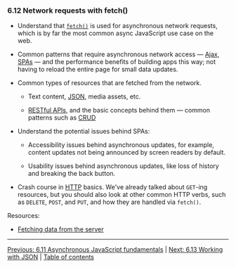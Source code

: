 ### 6.12 Network requests with fetch()

- Understand that [`fetch()`](https://developer.mozilla.org/en-US/docs/Web/API/fetch) is used for asynchronous network requests, which is by far the most common async JavaScript use case on the web.

- Common patterns that require asynchronous network access — [Ajax](https://developer.mozilla.org/en-US/docs/Glossary/AJAX), [SPAs](https://developer.mozilla.org/en-US/docs/Glossary/SPA) — and the performance benefits of building apps this way; not having to reload the entire page for small data updates.

- Common types of resources that are fetched from the network.

  - Text content, [JSON](https://developer.mozilla.org/en-US/docs/Learn/JavaScript/Objects/JSON), media assets, etc.

  - [RESTful APIs](https://developer.mozilla.org/docs/Glossary/REST), and the basic concepts behind them — common patterns such as [CRUD](https://developer.mozilla.org/en-US/docs/Glossary/CRUD)

- Understand the potential issues behind SPAs:

  - Accessibility issues behind asynchronous updates, for example, content updates not being announced by screen readers by default.

  - Usability issues behind asynchronous updates, like loss of history and breaking the back button.

- Crash course in [HTTP](https://developer.mozilla.org/en-US/docs/Web/HTTP/Overview) basics. We've already talked about `GET`-ing resources, but you should also look at other common HTTP verbs, such as `DELETE`, `POST`, and `PUT`, and how they are handled via `fetch()`.

Resources:

- [Fetching data from the server](https://developer.mozilla.org/docs/Learn/JavaScript/Client-side_web_APIs/Fetching_data)

---

[Previous: 6.11 Asynchronous JavaScript fundamentals](/curriculum/2-core/3-scripting/6-11-asynchronous-javascript-fundamentals.md) | [Next: 6.13 Working with JSON](/curriculum/2-core/3-scripting/6-13-working-with-json.md) | [Table of contents](/TOC.md)
